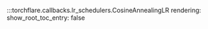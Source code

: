:::torchflare.callbacks.lr_schedulers.CosineAnnealingLR
    rendering:
             show_root_toc_entry: false
